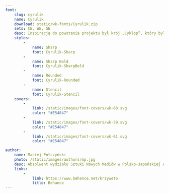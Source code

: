 ```yaml
---
font:
    slug: cyrulik
    name: Cyrulik
    download: static/wk-fonts/Cyrulik.zip
    sets: CE, WE, SE
    desc: Inspiracją do powstania projektu był krój „Cyklop”, który był używany w przedwojennej gazecie „Cyrulik Warszawski”. Wersja „stencil” inspirowana jest technicznymi napisami występującymi na różnego rodzaju urządzeniach mechaniczno-elektrycznych w Warszawie. Krój „Cyrulik” łączący mocny i wyrazisty rysunek liter z delikatymi i nowoczesnymi detalami. Całość projektu ma oddawać współczesny klimat i charakter warszawskich ulic.
    styles:
        -
            name: Sharp
            font: Cyrulik-Sharp
        -
            name: Sharp Bold
            font: Cyrulik-SharpBold
        -
            name: Rounded
            font: Cyrulik-Rounded
        -
            name: Stencil
            font: Cyrulik-Stencil
    covers:
        -
            link: /static/images/font-covers/wk-60.svg
            color: "#E54847"
        -
            link: /static/images/font-covers/wk-59.svg
            color: "#E54847"
        -
            link: /static/images/font-covers/wk-61.svg
            color: "#E54847"

author:
    name: Maciej Połczyński
    photo: /static/images/authors/mp.jpg
    desc: Absolwent wydziału Sztuki Nowych Mediów w Polsko-Japońskiej Akademii Technik Komputerowych w Warszawie. Zajmuję się projektowanie krojów pisma, brandingiem i animacją. Stypendysta Type Directors Club.
    links:
        -
            link: https://www.behance.net/krzyweto
            title: Behance
---
```

